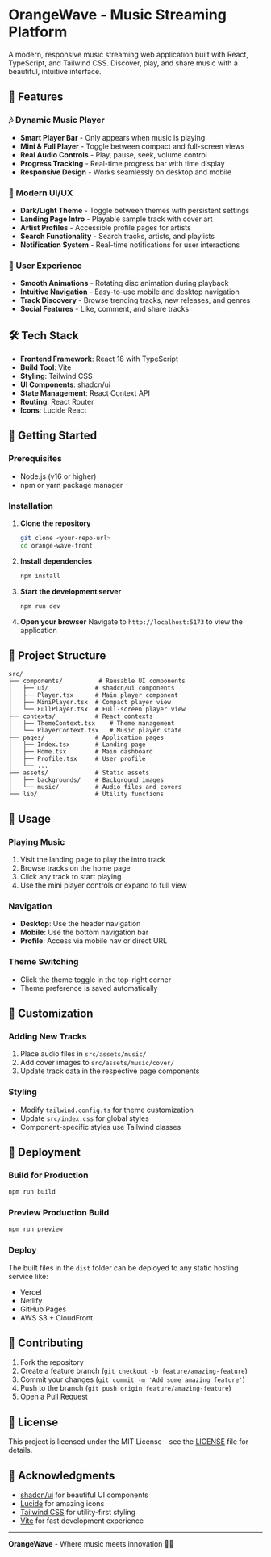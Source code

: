 # OrangeWave - Music Streaming Platform

A modern, responsive music streaming web application built with React, TypeScript, and Tailwind CSS. Discover, play, and share music with a beautiful, intuitive interface.

## 🎵 Features

### 🎶 Dynamic Music Player

- **Smart Player Bar** - Only appears when music is playing
- **Mini & Full Player** - Toggle between compact and full-screen views
- **Real Audio Controls** - Play, pause, seek, volume control
- **Progress Tracking** - Real-time progress bar with time display
- **Responsive Design** - Works seamlessly on desktop and mobile

### 🎨 Modern UI/UX

- **Dark/Light Theme** - Toggle between themes with persistent settings
- **Landing Page Intro** - Playable sample track with cover art
- **Artist Profiles** - Accessible profile pages for artists
- **Search Functionality** - Search tracks, artists, and playlists
- **Notification System** - Real-time notifications for user interactions

### 🚀 User Experience

- **Smooth Animations** - Rotating disc animation during playback
- **Intuitive Navigation** - Easy-to-use mobile and desktop navigation
- **Track Discovery** - Browse trending tracks, new releases, and genres
- **Social Features** - Like, comment, and share tracks

## 🛠️ Tech Stack

- **Frontend Framework**: React 18 with TypeScript
- **Build Tool**: Vite
- **Styling**: Tailwind CSS
- **UI Components**: shadcn/ui
- **State Management**: React Context API
- **Routing**: React Router
- **Icons**: Lucide React

## 🚀 Getting Started

### Prerequisites

- Node.js (v16 or higher)
- npm or yarn package manager

### Installation

1. **Clone the repository**

   ```bash
   git clone <your-repo-url>
   cd orange-wave-front
   ```

2. **Install dependencies**

   ```bash
   npm install
   ```

3. **Start the development server**

   ```bash
   npm run dev
   ```

4. **Open your browser**
   Navigate to `http://localhost:5173` to view the application

## 📁 Project Structure

```
src/
├── components/          # Reusable UI components
│   ├── ui/             # shadcn/ui components
│   ├── Player.tsx      # Main player component
│   ├── MiniPlayer.tsx  # Compact player view
│   └── FullPlayer.tsx  # Full-screen player view
├── contexts/           # React contexts
│   ├── ThemeContext.tsx    # Theme management
│   └── PlayerContext.tsx   # Music player state
├── pages/              # Application pages
│   ├── Index.tsx       # Landing page
│   ├── Home.tsx        # Main dashboard
│   ├── Profile.tsx     # User profile
│   └── ...
├── assets/             # Static assets
│   ├── backgrounds/    # Background images
│   └── music/          # Audio files and covers
└── lib/                # Utility functions
```

## 🎵 Usage

### Playing Music

1. Visit the landing page to play the intro track
2. Browse tracks on the home page
3. Click any track to start playing
4. Use the mini player controls or expand to full view

### Navigation

- **Desktop**: Use the header navigation
- **Mobile**: Use the bottom navigation bar
- **Profile**: Access via mobile nav or direct URL

### Theme Switching

- Click the theme toggle in the top-right corner
- Theme preference is saved automatically

## 🎨 Customization

### Adding New Tracks

1. Place audio files in `src/assets/music/`
2. Add cover images to `src/assets/music/cover/`
3. Update track data in the respective page components

### Styling

- Modify `tailwind.config.ts` for theme customization
- Update `src/index.css` for global styles
- Component-specific styles use Tailwind classes

## 🚀 Deployment

### Build for Production

```bash
npm run build
```

### Preview Production Build

```bash
npm run preview
```

### Deploy

The built files in the `dist` folder can be deployed to any static hosting service like:

- Vercel
- Netlify
- GitHub Pages
- AWS S3 + CloudFront

## 🤝 Contributing

1. Fork the repository
2. Create a feature branch (`git checkout -b feature/amazing-feature`)
3. Commit your changes (`git commit -m 'Add some amazing feature'`)
4. Push to the branch (`git push origin feature/amazing-feature`)
5. Open a Pull Request

## 📝 License

This project is licensed under the MIT License - see the [LICENSE](LICENSE) file for details.

## 🙏 Acknowledgments

- [shadcn/ui](https://ui.shadcn.com/) for beautiful UI components
- [Lucide](https://lucide.dev/) for amazing icons
- [Tailwind CSS](https://tailwindcss.com/) for utility-first styling
- [Vite](https://vitejs.dev/) for fast development experience

---

**OrangeWave** - Where music meets innovation 🎵✨
